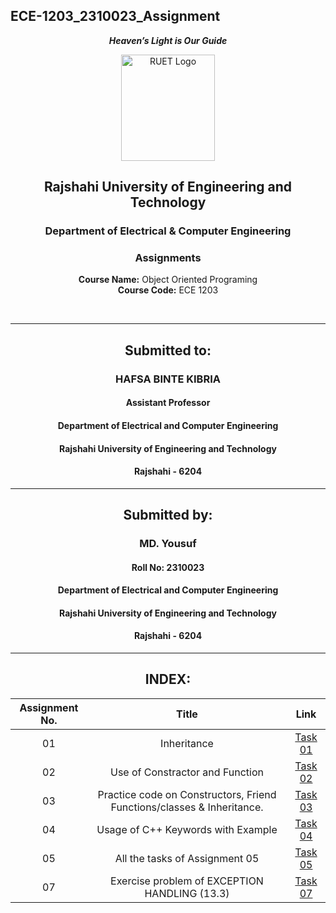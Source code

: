 ## ECE-1203_2310023_Assignment
<div align="center">
  
_**Heaven’s Light is Our Guide**_
</div>

<p align="center">
  <img src="https://github.com/user-attachments/assets/18531be8-2a84-4bea-9027-5f1c40549dfa" alt="RUET Logo" style="width:150px;height:170px;">
</p>

<div align="center">
  
  ## **Rajshahi University of Engineering and Technology** <br> 
  ### **Department of Electrical & Computer Engineering**
  ### **Assignments**<br>
  **Course Name:** Object Oriented Programing<br>
  **Course Code:** ECE 1203
</div>
<br>
<div align="center">

---  
##  Submitted to: 

### **HAFSA BINTE KIBRIA**
#### Assistant Professor
#### Department of Electrical and Computer Engineering
#### Rajshahi University of Engineering and Technology
#### Rajshahi - 6204

---

## Submitted by:

### **MD. Yousuf**
#### Roll No: 2310023
#### Department of Electrical and Computer Engineering
#### Rajshahi University of Engineering and Technology
#### Rajshahi - 6204

---
</div>

<div align="center">
  
## INDEX:

| Assignment No. | Title | Link |
| :---: | :---: | :---: |
| 01 | Inheritance | [Task 01](https://github.com/Yousuf2206/ECE-1203_2310023/blob/main/Assignment/assingment_1.md)
| 02 | Use of Constractor and Function | [Task 02](https://github.com/Yousuf2206/ECE-1203_2310023/blob/main/Assignment/assingment_2.md)
| 03 | Practice code on Constructors, Friend Functions/classes & Inheritance. | [Task 03](https://github.com/Yousuf2206/ECE-1203_2310023/blob/main/Assignment/assignent_3.md)
| 04 | Usage of C++ Keywords with Example | [Task 04](https://github.com/Yousuf2206/ECE-1203_2310023/blob/main/Assignment/assignment_4.md)
| 05 | All the tasks of Assignment 05 | [Task 05](https://github.com/Yousuf2206/ECE-1203_2310023/blob/main/Assignment/assignment_05.md)
| 07 | Exercise problem of EXCEPTION HANDLING (13.3) | [Task 07](https://github.com/Yousuf2206/ECE-1203_2310023/blob/main/Assignment/assignment_07.md)
</div>

